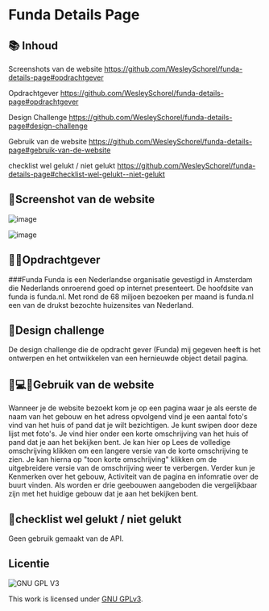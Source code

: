 # Funda Details Page

## 📚 Inhoud
Screenshots van de website https://github.com/WesleySchorel/funda-details-page#opdrachtgever

Opdrachtgever https://github.com/WesleySchorel/funda-details-page#opdrachtgever

Design Challenge https://github.com/WesleySchorel/funda-details-page#design-challenge

Gebruik van de website https://github.com/WesleySchorel/funda-details-page#gebruik-van-de-website

checklist wel gelukt / niet gelukt https://github.com/WesleySchorel/funda-details-page#checklist-wel-gelukt--niet-gelukt


## 📸Screenshot van de website
![image](https://user-images.githubusercontent.com/112857487/214805857-01c87d17-e5e7-4400-ba95-a24f86b17cfc.png)


![image](https://user-images.githubusercontent.com/112857487/214556523-de856c44-f570-4071-a136-ee99f9cc045b.png)


## 👩💼Opdrachtgever
###Funda
Funda is een Nederlandse organisatie gevestigd in Amsterdam die Nederlands onroerend goed op internet presenteert. De hoofdsite van funda is funda.nl. Met rond de 68 miljoen bezoeken per maand is funda.nl een van de drukst bezochte huizensites van Nederland.

## 🚀Design challenge
De design challenge die de opdracht gever (Funda) mij gegeven heeft is het ontwerpen en het ontwikkelen van een hernieuwde object detail pagina.

## 👩💻📱Gebruik van de website
Wanneer je de website bezoekt kom je op een pagina waar je als eerste de naam van het gebouw en het adress opvolgend vind je een aantal foto's vind van het huis of pand dat je wilt bezichtigen. Je kunt swipen door deze lijst met foto's. Je vind hier onder een korte omschrijving van het huis of pand dat je aan het bekijken bent. Je kan hier op  Lees de volledige omschrijving klikken om een langere versie van de korte omschrijving te zien. Je kan hierna op "toon korte omschrijving" klikken om de uitgebreidere versie van de omschrijving weer te verbergen. Verder kun je Kenmerken over het gebouw, Activiteit van de pagina en infomratie over de buurt vinden. Als worden er drie geebouwen aangeboden die vergelijkbaar zijn met het huidige gebouw dat je aan het bekijken bent.

## 🚧checklist wel gelukt / niet gelukt
Geen gebruik gemaakt van de API.

## Licentie

![GNU GPL V3](https://www.gnu.org/graphics/gplv3-127x51.png)

This work is licensed under [GNU GPLv3](./LICENSE).
